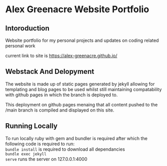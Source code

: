 # Alex Greenacre Website Portfolio #

## Intoroduction ##
Website portfolio for my personal projects and updates on coding related personal work 

current link to site is https://alex-greenacre.github.io/

## Webstack And Delopyment ##
The website is made up of static pages generated by jekyll allowing for templating and blog pages to be used whilst still maintaining compatability with github pages in which the branch is deployed to.    

This deployment on github pages menaing that all content pushed to the /main branch is compiled and displayed on this site.  

## Running Locally ##
To run locally ruby with gem and bundler is required after which the following code is required to run:<br> 
<code>bundle install</code> 
is required to download all dependancies <br>
<code>bundle exec jekyll serve</code>
runs the server on 127.0.0.1:4000   